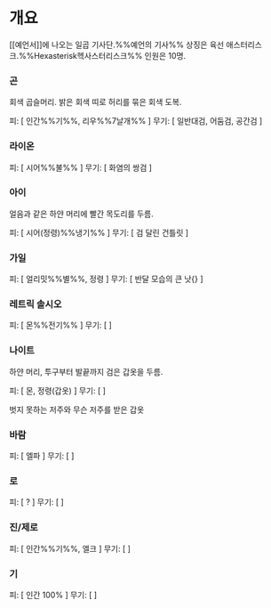 # 개요
[[예언서]]에 나오는 일곱 기사단.%%예언의 기사%%
상징은 육선 애스터리스크.%%Hexasterisk헥사스터리스크%%
인원은 10명.

### 곤

회색 곱슬머리. 밝은 회색 띠로 허리를 묶은 회색 도복.

피: [ 인간%%기%%, 리우%%7날개%% ]
무기: [ 일반대검, 어둠검, 공간검 ]

### 라이온

피: [ 시어%%불%% ]
무기: [ 화염의 쌍검 ]

### 아이

얼음과 같은 하얀 머리에 빨간 목도리를 두름.

피: [ 시어(정령)%%냉기%% ]
무기: [ 검 달린 건틀릿 ]

### 가일

피: [ 얼리밋%%별%%, 정령 ]
무기: [ 반달 모습의 큰 낫{} ]

### 레트릭 솔시오

피: [ 몬%%전기%% ]
무기: [  ]

### 나이트

하얀 머리, 투구부터 발끝까지 검은 갑옷을 두름.

피: [ 몬, 정령(갑옷) ]
무기: [  ]

벗지 못하는 저주와 무슨 저주를 받은 갑옷

### 바람

피: [ 엘파 ]
무기: [  ]

### 로

피: [ ? ]
무기: [  ]

### 진/제로

피: [ 인간%%기%%, 엘크 ]
무기: [  ]

### 기

피: [ 인간 100% ]
무기: [  ]